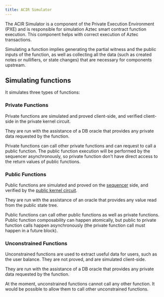 ```yaml
---
title: ACIR Simulator
---
```


The ACIR Simulator is a component of the Private Execution Environment (PXE) and is responsible for simulation Aztec smart contract function execution. This component helps with correct execution of Aztec transactions.

Simulating a function implies generating the partial witness and the public inputs of the function, as well as collecting all the data (such as created notes or nullifiers, or state changes) that are necessary for components upstream.

## Simulating functions

It simulates three types of functions:

### Private Functions

Private functions are simulated and proved client-side, and verified client-side in the private kernel circuit.

They are run with the assistance of a DB oracle that provides any private data requested by the function.

Private functions can call other private functions and can request to call a public function. The public function execution will be performed by the sequencer asynchronously, so private function don't have direct access to the return values of public functions.

### Public Functions

Public functions are simulated and proved on the [sequencer](../foundation/nodes_clients/sequencer.md) side, and verified by the [public kernel circuit](./circuits/kernels/public_kernel.md).

They are run with the assistance of an oracle that provides any value read from the public state tree.

Public functions can call other public functions as well as private functions. Public function composability can happen atomically, but public to private function calls happen asynchronously (the private function call must happen in a future block).

### Unconstrained Functions

Unconstrained functions are used to extract useful data for users, such as the user balance. They are not proved, and are simulated client-side.

They are run with the assistance of a DB oracle that provides any private data requested by the function.

At the moment, unconstrained functions cannot call any other function. It would be possible to allow them to call other unconstrained functions.
